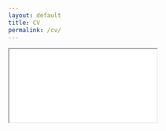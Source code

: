 ```yaml
---
layout: default
title: CV
permalink: /cv/
---
```

<!-- Full, scrollable embedded CV -->
<iframe
  class="pdf-viewer"
  src="{{ 'assets/stuff/CV (4).pdf' | relative_url }}"
  loading="lazy">
</iframe>
